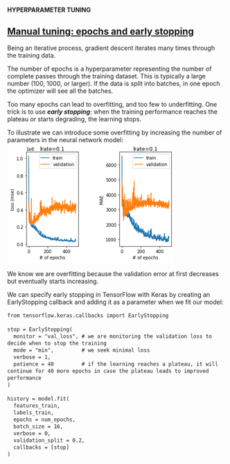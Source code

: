 #### HYPERPARAMETER TUNING
## [Manual tuning: epochs and early stopping](https://www.codecademy.com/paths/build-deep-learning-models-with-tensorflow/tracks/dlsp-getting-started-with-tensorflow/modules/dlsp-implementing-neural-networks/lessons/hyperparameter-tuning-neural/exercises/tuning-epochs-early-stopping)
Being an iterative process, gradient descent iterates many times through the training data.

The number of epochs is a hyperparameter representing the number of complete passes through the training dataset. 
This is typically a large number (100, 1000, or larger). If the data is split into batches, in one epoch the optimizer will see all the batches.

Too many epochs can lead to overfitting, and too few to underfitting. 
One trick is to use ***early stopping***: when the training performance reaches the plateau or starts degrading, the learning stops.

To illustrate we can introduce some overfitting by increasing the number of parameters in the neural network model:
![plot](epoch_overfitting.png)

We know we are overfitting because the validation error at first decreases but eventually starts increasing. 

We can specify early stopping in TensorFlow with Keras by creating an EarlyStopping callback and adding it as a parameter when we fit our model:
```
from tensorflow.keras.callbacks import EarlyStopping
 
stop = EarlyStopping(
  monitor = "val_loss", # we are monitoring the validation loss to decide when to stop the training
  mode = "min",         # we seek minimal loss
  verbose = 1, 
  patience = 40         # if the learning reaches a plateau, it will continue for 40 more epochs in case the plateau leads to improved performance
)
 
history = model.fit(
  features_train, 
  labels_train, 
  epochs = num_epochs, 
  batch_size = 16, 
  verbose = 0, 
  validation_split = 0.2, 
  callbacks = [stop]
)
```
